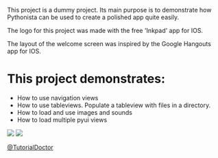 This project is a dummy project. Its main purpose is to demonstrate how Pythonista can be used to create a polished app quite easily. 


The logo for this project was made with the free 'Inkpad' app for IOS.

The layout of the welcome screen was inspired by the Google Hangouts app for IOS.

# This project demonstrates:
- How to use navigation views 
- How to use tableviews. Populate a tableview with files in a directory. 
- How to load and use images and sounds
- How to load multiple pyui views


![](https://github.com/TutorialDoctor/Pythonista-Projects/blob/master/Projects/UI/Code%20Fun/Images/screen1.PNG?raw=true)
![](https://github.com/TutorialDoctor/Pythonista-Projects/blob/master/Projects/UI/Code%20Fun/Images/screen2.PNG?raw=true)

[@TutorialDoctor](https://twitter.com/TutorialDoctor)
